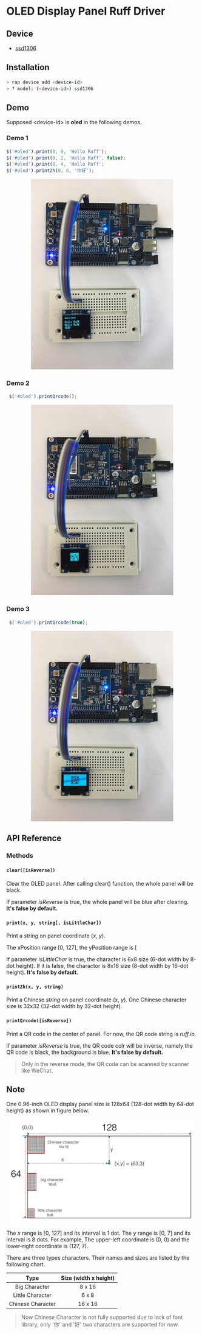 # OLED Display Panel Ruff Driver

## Device

- [ssd1306](https://rap.ruff.io/devices/ssd1306)

## Installation

```sh
> rap device add <device-id>
> ? model: (<device-id>) ssd1306
```

## Demo

Supposed \<device-id\> is **oled** in the following demos.

### Demo 1

```js
$('#oled').print(0, 0, 'Hello Ruff');
$('#oled').print(0, 2, 'Hello Ruff', false);
$('#oled').print(0, 4, 'Hello Ruff';
$('#oled').printZh(0, 6, '你好');
```

<div align="center">
<img src="https://raw.githubusercontent.com/young-mu/ruff-drivers/master/ssd1306/res/demo_char.jpg" width = "375" height = "500" alt="DEMO_CHAR" />
</div>

### Demo 2

```js
 $('#oled').printQrcode();
```

<div align="center">
<img src="https://raw.githubusercontent.com/young-mu/ruff-drivers/master/ssd1306/res/demo_qrcode_1.jpg" width = "375" height = "500" alt="DEMO_QRCODE_1" />
</div>

### Demo 3

```js
 $('#oled').printQrcode(true);
```

<div align="center">
<img src="https://raw.githubusercontent.com/young-mu/ruff-drivers/master/ssd1306/res/demo_qrcode_2.jpg" width = "375" height = "500" alt="DEMO_QRCODE_2" />
</div>

## API Reference

### Methods

#### `clear([isReverse])`

Clear the OLED panel. After calling clear() function, the whole panel will be black.

If parameter *isReverse* is true, the whole panel will be blue after clearing. **It's false by default.**

#### `print(x, y, string[, isLittleChar])`

Print a *string* on panel coordinate (*x*, *y*).

The xPosition range [0, 127], the yPosition range is [

If parameter *isLittleChar* is true, the character is 6x8 size (6-dot width by 8-dot height). If it is false, the charactor is 8x16 size (8-dot width by 16-dot height). **It's false by default.**

#### `printZh(x, y, string)`

Print a Chinese *string* on panel coordinate (*x*, *y*). One Chinese character size is 32x32 (32-dot width by 32-dot height).

#### `printQrcode([isReverse])`

Print a QR code in the center of panel. For now, the QR code string is *ruff.io*.

If parameter *isReverse* is true, the QR code colr will be inverse, namely the QR code is black, the background is blue. **It's false by default.**

> Only in the reverse mode, the QR code can be scanned by scanner like WeChat.

## Note

One 0.96-inch OLED display panel size is 128x64 (128-dot width by 64-dot height) as shown in figure below.

<div align="center">
<img src="https://raw.githubusercontent.com/young-mu/ruff-drivers/master/ssd1306/res/note.png" width = "500" height = "274" alt="NOTE" />
</div>

The *x* range is [0, 127] and its interval is 1 dot. The *y* range is [0, 7] and its interval is 8 dots. For example, The upper-left coordinate is (0, 0) and the lower-right coordinate is (127, 7).

There are three types characters. Their names and sizes are listed by the following chart.

Type  | Size (width x height)
:-------------: | :-------------:
Big Character | 8 x 16
Little Character | 6 x 8
Chinese Character | 16 x 16

> Now Chinese Character is not fully supported due to lack of font library, only '你' and '好' two characters are supported for now.
